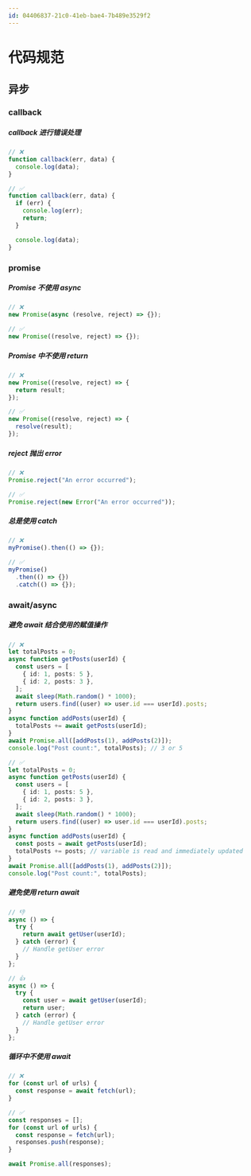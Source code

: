 ```yaml
---
id: 04406837-21c0-41eb-bae4-7b489e3529f2
---
```

# 代码规范

## 异步

### callback

##### callback 进行错误处理

```typescript
// ❌
function callback(err, data) {
  console.log(data);
}

// ✅
function callback(err, data) {
  if (err) {
    console.log(err);
    return;
  }

  console.log(data);
}
```

### promise

##### Promise 不使用 async

```typescript
// ❌
new Promise(async (resolve, reject) => {});

// ✅
new Promise((resolve, reject) => {});
```

##### Promise 中不使用 return

```typescript
// ❌
new Promise((resolve, reject) => {
  return result;
});

// ✅
new Promise((resolve, reject) => {
  resolve(result);
});
```

##### reject 抛出 error

```typescript
// ❌
Promise.reject("An error occurred");

// ✅
Promise.reject(new Error("An error occurred"));
```

##### 总是使用 catch

```typescript
// ❌
myPromise().then(() => {});

// ✅
myPromise()
  .then(() => {})
  .catch(() => {});
```

### await/async

##### 避免 await 结合使用的赋值操作

```typescript
// ❌
let totalPosts = 0;
async function getPosts(userId) {
  const users = [
    { id: 1, posts: 5 },
    { id: 2, posts: 3 },
  ];
  await sleep(Math.random() * 1000);
  return users.find((user) => user.id === userId).posts;
}
async function addPosts(userId) {
  totalPosts += await getPosts(userId);
}
await Promise.all([addPosts(1), addPosts(2)]);
console.log("Post count:", totalPosts); // 3 or 5

// ✅
let totalPosts = 0;
async function getPosts(userId) {
  const users = [
    { id: 1, posts: 5 },
    { id: 2, posts: 3 },
  ];
  await sleep(Math.random() * 1000);
  return users.find((user) => user.id === userId).posts;
}
async function addPosts(userId) {
  const posts = await getPosts(userId);
  totalPosts += posts; // variable is read and immediately updated
}
await Promise.all([addPosts(1), addPosts(2)]);
console.log("Post count:", totalPosts);
```

##### 避免使用 return await

```typescript
// 👎
async () => {
  try {
    return await getUser(userId);
  } catch (error) {
    // Handle getUser error
  }
};

// 👍
async () => {
  try {
    const user = await getUser(userId);
    return user;
  } catch (error) {
    // Handle getUser error
  }
};
```

##### 循环中不使用 await

```typescript
// ❌
for (const url of urls) {
  const response = await fetch(url);
}

// ✅
const responses = [];
for (const url of urls) {
  const response = fetch(url);
  responses.push(response);
}

await Promise.all(responses);
```
